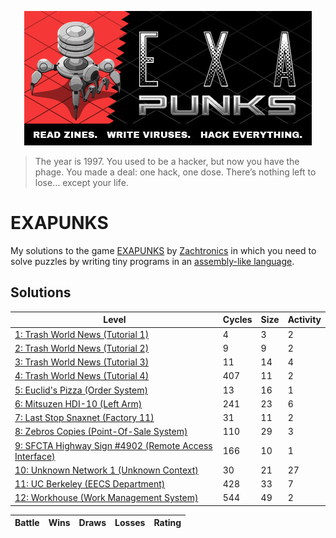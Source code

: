 <p align="center"><a href="https://store.steampowered.com/app/716490/EXAPUNKS/" target="_blank" rel="noopener noreferrer"><img src="assets/header.jpg" alt="EXAPUNKS logo"></a></p>

> The year is 1997. You used to be a hacker, but now you have the phage. You made a deal: one hack, one dose. There’s nothing left to lose… except your life.

# EXAPUNKS

My solutions to the game [EXAPUNKS](https://store.steampowered.com/app/716490/EXAPUNKS/) by [Zachtronics](https://www.zachtronics.com/) in which you need to solve puzzles by writing tiny programs in an [assembly-like language](https://steamcommunity.com/sharedfiles/filedetails/?id=1480557969).

## Solutions

<!-- EXA_START -->
| Level                                                                                                                       | Cycles | Size | Activity |
|-----------------------------------------------------------------------------------------------------------------------------|--------|------|----------|
| [1: Trash World News (Tutorial 1)](solutions/01-trash-world-news-tutorial-1)                                                | 4      | 3    | 2        |
| [2: Trash World News (Tutorial 2)](solutions/02-trash-world-news-tutorial-2)                                                | 9      | 9    | 2        |
| [3: Trash World News (Tutorial 3)](solutions/03-trash-world-news-tutorial-3)                                                | 11     | 14   | 4        |
| [4: Trash World News (Tutorial 4)](solutions/04-trash-world-news-tutorial-4)                                                | 407    | 11   | 2        |
| [5: Euclid's Pizza (Order System)](solutions/05-euclids-pizza-order-system)                                                 | 13     | 16   | 1        |
| [6: Mitsuzen HDI-10 (Left Arm)](solutions/06-mitsuzen-hdi-10-left-arm)                                                      | 241    | 23   | 6        |
| [7: Last Stop Snaxnet (Factory 11)](solutions/07-last-stop-snaxnet-factory-11)                                              | 31     | 11   | 2        |
| [8: Zebros Copies (Point-Of-Sale System)](solutions/08-zebros-copies-point-of-sale-system)                                  | 110    | 29   | 3        |
| [9: SFCTA Highway Sign #4902 (Remote Access Interface)](solutions/09-sfcta-highway-sign-4902-remote-access-interface)       | 166    | 10   | 1        |
| [10: Unknown Network 1 (Unknown Context)](solutions/10-unknown-network-1-unknown-context)                                   | 30     | 21   | 27       |
| [11: UC Berkeley (EECS Department)](solutions/11-uc-berkeley-eecs-department)                                               | 428    | 33   | 7        |
| [12: Workhouse (Work Management System)](solutions/12-workhouse-work-management-system)                                     | 544    | 49   | 2        |

| Battle                                                                                                                     | Wins | Draws | Losses | Rating |
|----------------------------------------------------------------------------------------------------------------------------|------|-------|--------|--------|
<!-- EXA_END -->
